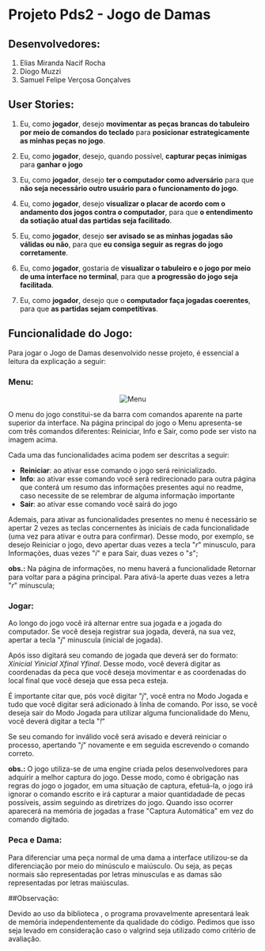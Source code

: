 # Projeto Pds2 - Jogo de Damas

## Desenvolvedores:
1. Elias Miranda Nacif Rocha
2. Diogo Muzzi
3. Samuel Felipe Verçosa Gonçalves

## User Stories:
1. Eu, como **jogador**, desejo **movimentar as peças brancas do tabuleiro por meio de comandos do teclado** para **posicionar estrategicamente as minhas peças no jogo**.

2. Eu, como **jogador**, desejo, quando possível, **capturar peças inimigas** para **ganhar o jogo**

3. Eu, como **jogador**, desejo **ter o computador como adversário** para que **não seja necessário outro usuário para o funcionamento do jogo**.

4. Eu, como **jogador**, desejo **visualizar o placar de acordo com o andamento dos jogos contra o computador**, para que **o entendimento da sotiação atual das partidas seja facilitado**.

5. Eu, como **jogador**, desejo **ser avisado se as minhas jogadas são válidas ou não**, para que **eu consiga seguir as regras do jogo corretamente**.

6. Eu, como **jogador**, gostaria de **visualizar o tabuleiro e o jogo por meio de uma interface no terminal**, para que **a    progressão do jogo seja facilitada**.

7. Eu, como **jogador**, desejo que o **computador faça jogadas coerentes**, para que **as partidas sejam competitivas**.

## Funcionalidade do Jogo:

Para jogar o Jogo de Damas desenvolvido nesse projeto, é essencial a leitura da explicação a seguir:

### Menu:

<div align="center">
<img src="https://user-images.githubusercontent.com/68508499/209154419-a3a75afd-2c2c-46f1-8398-e4203f558b4e.png" alt="Menu">
</div>

O menu do jogo constitui-se da barra com comandos aparente na parte superior da interface.
Na página principal do jogo o Menu apresenta-se com três comandos diferentes: Reiniciar, Info e Sair, como pode ser visto na imagem acima.

Cada uma das funcionalidades acima podem ser descritas a seguir:

* **Reiniciar**: ao ativar esse comando o jogo será reinicializado.
* **Info**: ao ativar esse comando você será redirecionado para outra página que conterá um resumo das informações presentes aqui no readme, caso necessite de se relembrar de alguma informação importante
* **Sair**: ao ativar esse comando você sairá do jogo

Ademais, para ativar as funcionalidades presentes no menu é necessário se apertar 2 vezes as teclas concernentes às iniciais de cada funcionalidade (uma vez para ativar e outra para confirmar). Desse modo, por exemplo, se desejo Reiniciar o jogo, devo apertar duas vezes a tecla "_r_" minusculo, para Informações, duas vezes "_i_" e para Sair, duas vezes o "_s_";

**obs.:** Na página de informações, no menu haverá a funcionalidade Retornar para voltar para a página principal. Para ativá-la aperte duas vezes a letra "_r_" minuscula;


### Jogar:

Ao longo do jogo você irá alternar entre sua jogada e a jogada do computador. Se você deseja registrar sua jogada, deverá, na sua vez, apertar a tecla "_j_" minuscula (inicial de jogada).

Após isso digitará seu comando de jogada que deverá ser do formato: _Xinicial Yinicial Xfinal Yfinal_. Desse modo, você deverá digitar as coordenadas da peca que você deseja movimentar e as coordenadas do local final que você deseja que essa peca esteja.

É importante citar que, pós você digitar "_j_", você entra no Modo Jogada e tudo que você digitar será adicionado à linha de comando. Por isso, se você deseja sair do Modo Jogada para utilizar alguma funcionalidade do Menu, você deverá digitar a tecla "_!_"

Se seu comando for inválido você será avisado e deverá reiniciar o processo, apertando "_j_" novamente e em seguida escrevendo o comando correto.

**obs.:** O jogo utiliza-se de uma engine criada pelos desenvolvedores para adquirir a melhor captura do jogo. Desse modo, como é obrigação nas regras do jogo o jogador, em uma situação de captura, efetuá-la, o jogo irá ignorar o comando escrito e irá capturar a maior quantidadade de pecas possíveis, assim seguindo as diretrizes do jogo. Quando isso ocorrer aparecerá na memória de jogadas a frase "Captura Automática" em vez do comando digitado.

### Peca e Dama:

Para diferenciar uma peça normal de uma dama a interface utilizou-se da diferenciação por meio do minúsculo e maiúsculo. Ou seja, as peças normais são representadas por letras minusculas e as damas são representadas por letras maiúsculas.

##Observação:

Devido ao uso da biblioteca <ncurses>, o programa provavelmente apresentará leak de memória independentemente da qualidade do código. Pedimos que isso seja levado em consideração caso o valgrind seja utilizado como critério de avaliação.
